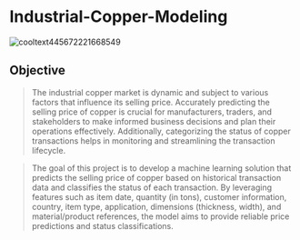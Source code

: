 # Industrial-Copper-Modeling

![cooltext445672221668549](https://github.com/Vengatesan-K/Find-Your-PDF-Password/assets/128688827/dbd95113-d89f-4415-b0ad-21094f2a8c52)

## Objective

> The industrial copper market is dynamic and subject to various factors that influence its selling price. Accurately predicting the selling price of copper is crucial for manufacturers, traders, and stakeholders to make informed business decisions and plan their operations effectively. Additionally, categorizing the status of copper transactions helps in monitoring and streamlining the transaction lifecycle.

 > The goal of this project is to develop a machine learning solution that predicts the selling price of copper based on historical transaction data and classifies the status of each transaction. By leveraging features such as item date, quantity (in tons), customer information, country, item type, application, dimensions (thickness, width), and material/product references, the model aims to provide reliable price predictions and status classifications.

